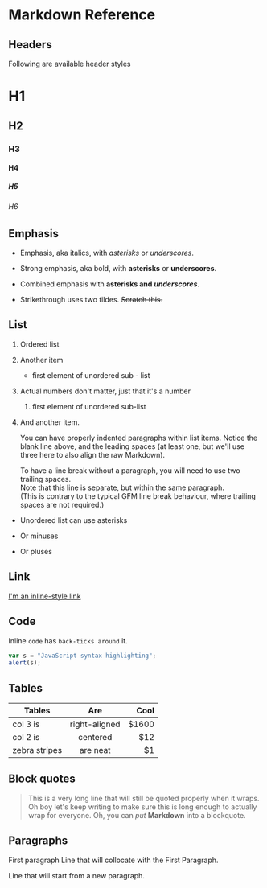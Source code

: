 # Markdown Reference


## Headers

Following are available header  styles

# H1
## H2
### H3
#### H4
##### H5
###### H6

## Emphasis

* Emphasis, aka italics, with *asterisks* or _underscores_.

* Strong emphasis, aka bold, with **asterisks** or __underscores__.

* Combined emphasis with **asterisks and _underscores_**.

* Strikethrough uses two tildes. ~~Scratch this.~~

##  List

1. Ordered  list
2. Another item
	* first element of unordered sub - list 
1. Actual numbers don't matter, just that it's a number
	1. first element of unordered sub-list
4. And another item.

   You can have properly indented paragraphs within list items. 
   Notice the blank line above, and the leading spaces (at least one, but we'll use three here to also align the raw Markdown).

   To have a line break without a paragraph, you will need to use two trailing spaces.  
   Note that this line is separate, but within the same paragraph.  
   (This is contrary to the typical GFM line break behaviour, where trailing spaces are not required.)

* Unordered list can use asterisks
- Or minuses
+ Or pluses

## Link

[I'm an inline-style link](https://www.google.com)

## Code

Inline `code` has `back-ticks around` it.

```javascript 
var s = "JavaScript syntax highlighting";
alert(s);
```

## Tables


| Tables        | Are           | Cool  |
| ------------- |:-------------:| -----:|
| col 3 is      | right-aligned | $1600 |
| col 2 is      | centered      |   $12 |
| zebra stripes | are neat      |    $1 |


## Block quotes

> This is a very long line that will still be quoted properly when it wraps. Oh boy let's keep writing to make sure this is long enough to actually wrap for everyone. Oh, you can *put* **Markdown** into a blockquote. 

## Paragraphs

First paragraph
Line that will collocate with the First Paragraph. 

Line that will start from  a new paragraph.
